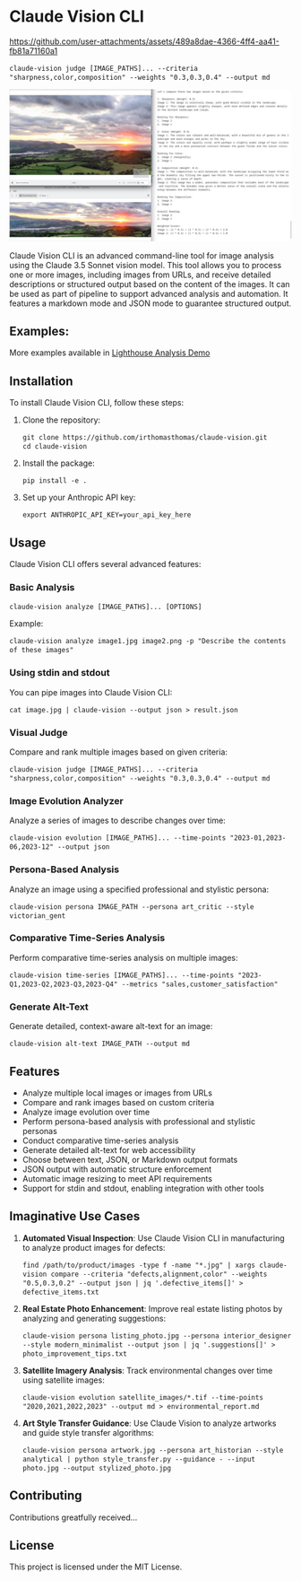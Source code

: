 # Claude Vision CLI

https://github.com/user-attachments/assets/489a8dae-4366-4ff4-aa41-fb81a71160a1


```
claude-vision judge [IMAGE_PATHS]... --criteria "sharpness,color,composition" --weights "0.3,0.3,0.4" --output md
```

![Visual Judge Demo](visual-judge-demo.jpg)

Claude Vision CLI is an advanced command-line tool for image analysis using the Claude 3.5 Sonnet vision model. This tool allows you to process one or more images, including images from URLs, and receive detailed descriptions or structured output based on the content of the images. It can be used as part of pipeline to support advanced analysis and automation. It features a markdown mode and JSON mode to guarantee structured output.

## Examples:
More examples available in [Lighthouse Analysis Demo](demo/lighthouse.md)

## Installation

To install Claude Vision CLI, follow these steps:

1. Clone the repository:
   ```
   git clone https://github.com/irthomasthomas/claude-vision.git
   cd claude-vision
   ```

2. Install the package:
   ```
   pip install -e .
   ```

3. Set up your Anthropic API key:
   ```
   export ANTHROPIC_API_KEY=your_api_key_here
   ```

## Usage

Claude Vision CLI offers several advanced features:

### Basic Analysis
```
claude-vision analyze [IMAGE_PATHS]... [OPTIONS]
```

Example:
```
claude-vision analyze image1.jpg image2.png -p "Describe the contents of these images"
```

### Using stdin and stdout
You can pipe images into Claude Vision CLI:
```
cat image.jpg | claude-vision --output json > result.json
```

### Visual Judge
Compare and rank multiple images based on given criteria:
```
claude-vision judge [IMAGE_PATHS]... --criteria "sharpness,color,composition" --weights "0.3,0.3,0.4" --output md
```

### Image Evolution Analyzer
Analyze a series of images to describe changes over time:
```
claude-vision evolution [IMAGE_PATHS]... --time-points "2023-01,2023-06,2023-12" --output json
```

### Persona-Based Analysis
Analyze an image using a specified professional and stylistic persona:
```
claude-vision persona IMAGE_PATH --persona art_critic --style victorian_gent
```

### Comparative Time-Series Analysis
Perform comparative time-series analysis on multiple images:
```
claude-vision time-series [IMAGE_PATHS]... --time-points "2023-Q1,2023-Q2,2023-Q3,2023-Q4" --metrics "sales,customer_satisfaction"
```

### Generate Alt-Text
Generate detailed, context-aware alt-text for an image:
```
claude-vision alt-text IMAGE_PATH --output md
```

## Features

- Analyze multiple local images or images from URLs
- Compare and rank images based on custom criteria
- Analyze image evolution over time
- Perform persona-based analysis with professional and stylistic personas
- Conduct comparative time-series analysis
- Generate detailed alt-text for web accessibility
- Choose between text, JSON, or Markdown output formats
- JSON output with automatic structure enforcement
- Automatic image resizing to meet API requirements
- Support for stdin and stdout, enabling integration with other tools

## Imaginative Use Cases
<!-- Todo: Use judge to place image sets on trial and delete the junkers. -->

1. **Automated Visual Inspection**: Use Claude Vision CLI in manufacturing to analyze product images for defects:
   ```
   find /path/to/product/images -type f -name "*.jpg" | xargs claude-vision compare --criteria "defects,alignment,color" --weights "0.5,0.3,0.2" --output json | jq '.defective_items[]' > defective_items.txt
   ```

2. **Real Estate Photo Enhancement**: Improve real estate listing photos by analyzing and generating suggestions:
   ```
   claude-vision persona listing_photo.jpg --persona interior_designer --style modern_minimalist --output json | jq '.suggestions[]' > photo_improvement_tips.txt

3. **Satellite Imagery Analysis**: Track environmental changes over time using satellite images:
   ```
   claude-vision evolution satellite_images/*.tif --time-points "2020,2021,2022,2023" --output md > environmental_report.md
   ```
4. **Art Style Transfer Guidance**: Use Claude Vision to analyze artworks and guide style transfer algorithms:
   ```
   claude-vision persona artwork.jpg --persona art_historian --style analytical | python style_transfer.py --guidance - --input photo.jpg --output stylized_photo.jpg
   ```

## Contributing

Contributions greatfully received...

## License

This project is licensed under the MIT License.
